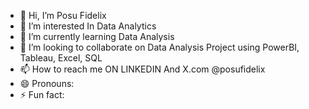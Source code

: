 - 👋 Hi, I’m Posu Fidelix
- 👀 I’m interested In Data Analytics 
- 🌱 I’m currently learning Data Analysis 
- 💞️ I’m looking to collaborate on Data Analysis Project using PowerBI, Tableau, Excel, SQL
- 📫 How to reach me ON LINKEDIN And X.com @posufidelix 
- 😄 Pronouns:
- ⚡ Fun fact:

<!---
PosuFN/PosuFN is a ✨ special ✨ repository because its `README.md` (this file) appears on your GitHub profile.
You can click the Preview link to take a look at your changes.
--->
